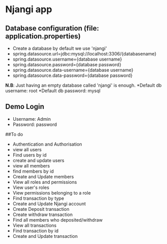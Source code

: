 # Njangi app

## Database configuration (file: application.properties)
* Create a database by default we use 'njangi'
* spring.datasource.url=jdbc:mysql://localhost:3306/{databasename}
* spring.datasource.username={database username}
* spring.datasource.password={database password}
* spring.datasource.data-username={database username}
* spring.datasource.data-password={database password}

**N.B**: Just having an empty database called 'njangi' is enough. 
*Default db username: root
*Default db password: mysql 

## Demo Login
* Username: Admin
* Password: password

##To do
* Authentication and Authorisation
* view all users
* Find users by id
* create and update users
* view all members
* find members by id
* Create and Update members
* View all roles and permissions
* View user's roles
* View permissions belonging to a role
* Find transaction by type
* Create and Update Njangi account
* Create Deposit transaction
* Create withdraw transaction
* Find all members who deposited/withdraw
* View all transactions
* Find transaction by id
* Create and Update transaction
